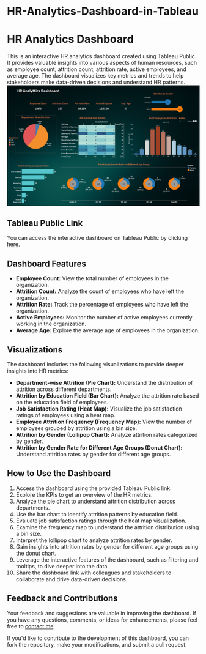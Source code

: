 # HR-Analytics-Dashboard-in-Tableau

# HR Analytics Dashboard

This is an interactive HR analytics dashboard created using Tableau Public. It provides valuable insights into various aspects of human resources, such as employee count, attrition count, attrition rate, active employees, and average age. The dashboard visualizes key metrics and trends to help stakeholders make data-driven decisions and understand HR patterns.
![Alt Text](Capture.PNG)

## Tableau Public Link

You can access the interactive dashboard on Tableau Public by clicking [here](<insert Tableau Public link>).

## Dashboard Features

- **Employee Count:** View the total number of employees in the organization.
- **Attrition Count:** Analyze the count of employees who have left the organization.
- **Attrition Rate:** Track the percentage of employees who have left the organization.
- **Active Employees:** Monitor the number of active employees currently working in the organization.
- **Average Age:** Explore the average age of employees in the organization.

## Visualizations

The dashboard includes the following visualizations to provide deeper insights into HR metrics:

- **Department-wise Attrition (Pie Chart):** Understand the distribution of attrition across different departments.
- **Attrition by Education Field (Bar Chart):** Analyze the attrition rate based on the education field of employees.
- **Job Satisfaction Rating (Heat Map):** Visualize the job satisfaction ratings of employees using a heat map.
- **Employee Attrition Frequency (Frequency Map):** View the number of employees grouped by attrition using a bin size.
- **Attrition by Gender (Lollipop Chart):** Analyze attrition rates categorized by gender.
- **Attrition by Gender Rate for Different Age Groups (Donut Chart):** Understand attrition rates by gender for different age groups.

## How to Use the Dashboard

1. Access the dashboard using the provided Tableau Public link.
2. Explore the KPIs to get an overview of the HR metrics.
3. Analyze the pie chart to understand attrition distribution across departments.
4. Use the bar chart to identify attrition patterns by education field.
5. Evaluate job satisfaction ratings through the heat map visualization.
6. Examine the frequency map to understand the attrition distribution using a bin size.
7. Interpret the lollipop chart to analyze attrition rates by gender.
8. Gain insights into attrition rates by gender for different age groups using the donut chart.
9. Leverage the interactive features of the dashboard, such as filtering and tooltips, to dive deeper into the data.
10. Share the dashboard link with colleagues and stakeholders to collaborate and drive data-driven decisions.

## Feedback and Contributions

Your feedback and suggestions are valuable in improving the dashboard. If you have any questions, comments, or ideas for enhancements, please feel free to [contact me](<aliyaqteenbirmani512@gmail.com>).

If you'd like to contribute to the development of this dashboard, you can fork the repository, make your modifications, and submit a pull request.


